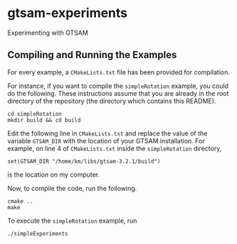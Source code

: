 # gtsam-experiments

Experimenting with GTSAM


## Compiling and Running the Examples

For every example, a `CMakeLists.txt` file has been provided for compilation.

For instance, if you want to compile the `simpleRotation` example, you could do the following. These instructions assume that you are already in the root directory of the repository (the directory which contains this README).

```
cd simpleRotation
mkdir build && cd build
```

Edit the following line in `CMakeLists.txt` and replace the value of the variable `GTSAM_DIR` with the location of your GTSAM installation. For example, on line 4 of `CMakeLists.txt` inside the `simpleRotation` directory,

```
set(GTSAM_DIR "/home/km/libs/gtsam-3.2.1/build")
```
is the location on my computer.

Now, to compile the code, run the following.

```
cmake ..
make
```

To execute the `simpleRotation` example, run
```
./simpleExperiments
```
